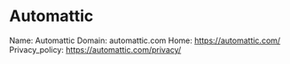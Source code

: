 
# Automattic

Name: Automattic
Domain: automattic.com
Home: https://automattic.com/
Privacy_policy: https://automattic.com/privacy/
